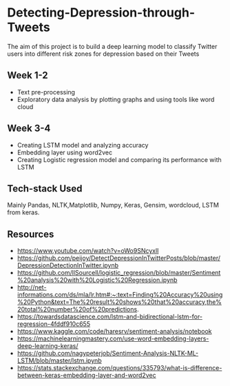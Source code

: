 # Detecting-Depression-through-Tweets
The aim of this project is to build a deep learning model to classify Twitter users into different risk zones for depression based on their Tweets

## Week 1-2
* Text pre-processing
* Exploratory data analysis by plotting graphs and using tools like word cloud

## Week 3-4
* Creating LSTM model and analyzing accuracy
* Embedding layer using word2vec
* Creating Logistic regression model and comparing its performance with LSTM

## Tech-stack Used
Mainly Pandas, NLTK,Matplotlib, Numpy, Keras, Gensim, wordcloud, LSTM from keras.

## Resources
- https://www.youtube.com/watch?v=oWo9SNcyxlI
- https://github.com/peijoy/DetectDepressionInTwitterPosts/blob/master/DepressionDetectionInTwitter.ipynb
- https://github.com/llSourcell/logistic_regression/blob/master/Sentiment%20analysis%20with%20Logistic%20Regression.ipynb
- http://net-informations.com/ds/mla/lr.htm#:~:text=Finding%20Accuracy%20using%20Python&text=The%20result%20shows%20that%20accuracy,the%20total%20number%20of%20predictions.
- https://towardsdatascience.com/lstm-and-bidirectional-lstm-for-regression-4fddf910c655
- https://www.kaggle.com/code/haresrv/sentiment-analysis/notebook
- https://machinelearningmastery.com/use-word-embedding-layers-deep-learning-keras/
- https://github.com/nagypeterjob/Sentiment-Analysis-NLTK-ML-LSTM/blob/master/lstm.ipynb
- https://stats.stackexchange.com/questions/335793/what-is-difference-between-keras-embedding-layer-and-word2vec
